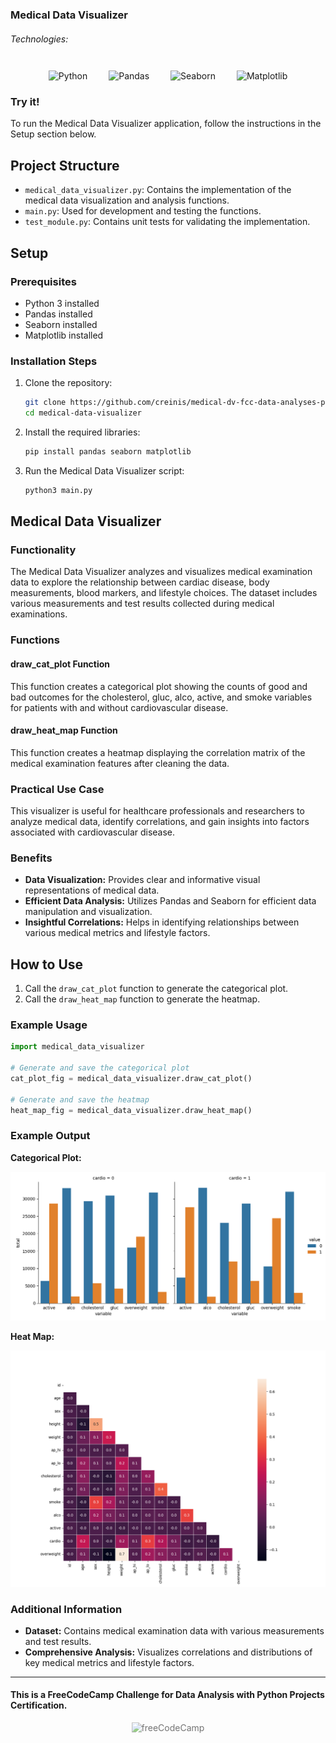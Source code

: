 ### Medical Data Visualizer

###### Technologies:
<p align="center">
<img src="https://img.icons8.com/color/75/000000/python.png" width="75" height="75" alt="Python" style="margin: 10px 15px 0 15px;" />
<img src="https://pandas.pydata.org/static/img/pandas_white.svg" width="175" height="75" alt="Pandas" style="margin: 10px 15px 0 15px;" />
<img src="https://seaborn.pydata.org/_static/logo-wide-lightbg.svg" width="175" height="75" alt="Seaborn" style="margin: 10px 15px 0 15px;" />
<img src="https://media.dev.to/cdn-cgi/image/width=1000,height=420,fit=cover,gravity=auto,format=auto/https://dev-to-uploads.s3.amazonaws.com/uploads/articles/ydrrdbbx40u42fduzpgm.png" height="75" alt="Matplotlib" style="margin: 10px 15px 0 15px;" />
</p>

### Try it!

To run the Medical Data Visualizer application, follow the instructions in the Setup section below.

## Project Structure

- `medical_data_visualizer.py`: Contains the implementation of the medical data visualization and analysis functions.
- `main.py`: Used for development and testing the functions.
- `test_module.py`: Contains unit tests for validating the implementation.

## Setup

### Prerequisites

- Python 3 installed
- Pandas installed
- Seaborn installed
- Matplotlib installed

### Installation Steps

1. Clone the repository:
   ```bash
   git clone https://github.com/creinis/medical-dv-fcc-data-analyses-py-cert.git
   cd medical-data-visualizer
   ```

2. Install the required libraries:
   ```bash
   pip install pandas seaborn matplotlib
   ```

3. Run the Medical Data Visualizer script:
   ```bash
   python3 main.py
   ```

## Medical Data Visualizer

### Functionality

The Medical Data Visualizer analyzes and visualizes medical examination data to explore the relationship between cardiac disease, body measurements, blood markers, and lifestyle choices. The dataset includes various measurements and test results collected during medical examinations.

### Functions

#### draw_cat_plot Function

This function creates a categorical plot showing the counts of good and bad outcomes for the cholesterol, gluc, alco, active, and smoke variables for patients with and without cardiovascular disease.

#### draw_heat_map Function

This function creates a heatmap displaying the correlation matrix of the medical examination features after cleaning the data.

### Practical Use Case

This visualizer is useful for healthcare professionals and researchers to analyze medical data, identify correlations, and gain insights into factors associated with cardiovascular disease.

### Benefits

- **Data Visualization:** Provides clear and informative visual representations of medical data.
- **Efficient Data Analysis:** Utilizes Pandas and Seaborn for efficient data manipulation and visualization.
- **Insightful Correlations:** Helps in identifying relationships between various medical metrics and lifestyle factors.

## How to Use

1. Call the `draw_cat_plot` function to generate the categorical plot.
2. Call the `draw_heat_map` function to generate the heatmap.

### Example Usage

```python
import medical_data_visualizer

# Generate and save the categorical plot
cat_plot_fig = medical_data_visualizer.draw_cat_plot()

# Generate and save the heatmap
heat_map_fig = medical_data_visualizer.draw_heat_map()
```

### Example Output

**Categorical Plot:**

![Categorical Plot](catplot.png)

**Heat Map:**

![Heat Map](heatmap.png)

### Additional Information

- **Dataset:** Contains medical examination data with various measurements and test results.
- **Comprehensive Analysis:** Visualizes correlations and distributions of key medical metrics and lifestyle factors.

---
#### This is a FreeCodeCamp Challenge for Data Analysis with Python Projects Certification.
<p align="center">
<img src="https://cdn.freecodecamp.org/platform/universal/fcc_primary.svg" width="250" height="75" alt="freeCodeCamp" style="margin: 0 15px; opacity: 0.6" />
</p>